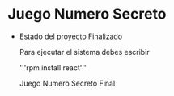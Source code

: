 <h1>Juego Numero Secreto</h1>

- Estado del proyecto Finalizado

  Para ejecutar el sistema debes escribir

  '''rpm install react'''

  Juego Numero Secreto Final
